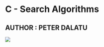 # C - Search Algorithms

## AUTHOR : PETER DALATU

![](https://www.freecodecamp.org/news/content/images/size/w2000/2022/01/searching.png)
